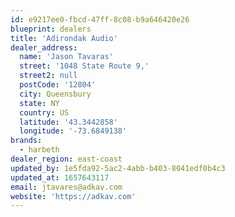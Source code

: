 ```yaml
---
id: e9217ee0-fbcd-47ff-8c08-b9a646420e26
blueprint: dealers
title: 'Adirondak Audio'
dealer_address:
  name: 'Jason Tavaras'
  street: '1048 State Route 9,'
  street2: null
  postCode: '12804'
  city: Queensbury
  state: NY
  country: US
  latitude: '43.3442858'
  longitude: '-73.6849138'
brands:
  - harbeth
dealer_region: east-coast
updated_by: 1e5fda92-5ac2-4abb-b403-8041edf0b4c3
updated_at: 1657643117
email: jtavares@adkav.com
website: 'https://adkav.com'
---
```

